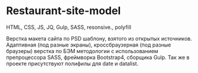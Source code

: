 # Restaurant-site-model
HTML, CSS, JS, JQ, Gulp, SASS, resonsive., polyfill

Верстка макета сайта по PSD шаблону, взятого из открытых источников.
Адаптивная (под разные экраны), кроссбраузерная (под разные браузеры) верстка по БЭМ методологии с использованием препроцессора SASS, фреймворка Bootstrap4, сборщика Gulp.
Так же в проекте присутствуют полифилы для date и datalist.
